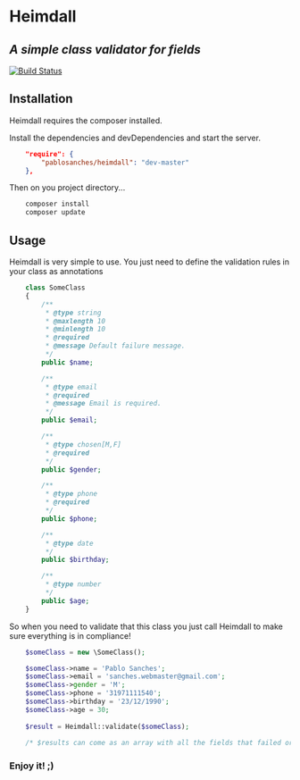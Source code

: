 # Heimdall
## _A simple class validator for fields_

[![Build Status](https://travis-ci.org/pablosanches/heimdall.svg?branch=master)](https://travis-ci.org/pablosanches/heimdall)

## Installation

Heimdall requires the composer installed.

Install the dependencies and devDependencies and start the server.

```json
    "require": {
        "pablosanches/heimdall": "dev-master"
    },
```

Then on you project directory...

```sh
    composer install
    composer update
```

## Usage

Heimdall is very simple to use.
You just need to define the validation rules in your class as annotations
```php
    class SomeClass
    {
        /**
         * @type string
         * @maxlength 10
         * @minlength 10
         * @required
         * @message Default failure message.
         */
        public $name;

        /**
         * @type email
         * @required
         * @message Email is required.
         */
        public $email;

        /**
         * @type chosen[M,F]
         * @required
         */
        public $gender;

        /**
         * @type phone
         * @required
         */
        public $phone;

        /**
         * @type date
         */
        public $birthday;

        /**
         * @type number
         */
        public $age;
    }
```

So when you need to validate that this class you just call Heimdall to make sure everything is in compliance!

```php
    $someClass = new \SomeClass();

    $someClass->name = 'Pablo Sanches';
    $someClass->email = 'sanches.webmaster@gmail.com';
    $someClass->gender = 'M';
    $someClass->phone = '31971111540';
    $someClass->birthday = '23/12/1990';
    $someClass->age = 30;
    
    $result = Heimdall::validate($someClass);
    
    /* $results can come as an array with all the fields that failed or as true if everything is right. */
```

### Enjoy it! ;)